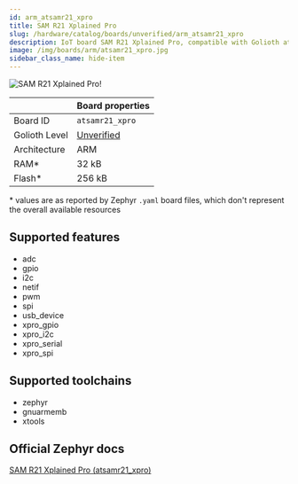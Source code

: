 ```yaml
---
id: arm_atsamr21_xpro
title: SAM R21 Xplained Pro
slug: /hardware/catalog/boards/unverified/arm_atsamr21_xpro
description: IoT board SAM R21 Xplained Pro, compatible with Golioth at unverified level.
image: /img/boards/arm/atsamr21_xpro.jpg
sidebar_class_name: hide-item
---
```


[//]: # (This is an auto-generated file, do not edit! Changes to it will be lost upon re-generation)

![SAM R21 Xplained Pro!](/img/boards/arm/atsamr21_xpro.jpg "SAM R21 Xplained Pro")

|                | Board properties     |
| -------------  | -------------------- |
| Board ID       | `atsamr21_xpro` |
| Golioth Level  | [Unverified](/hardware#unverified-boards) |
| Architecture   | ARM |
| RAM*           | 32 kB |
| Flash*         | 256 kB |

\* values are as reported by Zephyr `.yaml` board files, which don't represent the overall available resources



## Supported features

* adc
* gpio
* i2c
* netif
* pwm
* spi
* usb_device
* xpro_gpio
* xpro_i2c
* xpro_serial
* xpro_spi

## Supported toolchains

* zephyr
* gnuarmemb
* xtools

## Official Zephyr docs

[SAM R21 Xplained Pro (atsamr21_xpro)](https://docs.zephyrproject.org/latest/boards/arm/atsamr21_xpro/doc/index.html)
